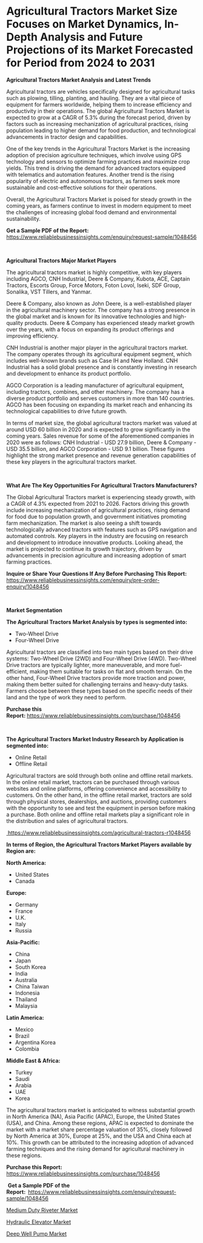 <p><h1>Agricultural Tractors Market Size Focuses on Market Dynamics, In-Depth Analysis and Future Projections of its Market Forecasted for Period from 2024 to 2031</h1></p><p><strong>Agricultural Tractors Market Analysis and Latest Trends</strong></p>
<p><p>Agricultural tractors are vehicles specifically designed for agricultural tasks such as plowing, tilling, planting, and hauling. They are a vital piece of equipment for farmers worldwide, helping them to increase efficiency and productivity in their operations. The global Agricultural Tractors Market is expected to grow at a CAGR of 5.3% during the forecast period, driven by factors such as increasing mechanization of agricultural practices, rising population leading to higher demand for food production, and technological advancements in tractor design and capabilities.</p><p>One of the key trends in the Agricultural Tractors Market is the increasing adoption of precision agriculture techniques, which involve using GPS technology and sensors to optimize farming practices and maximize crop yields. This trend is driving the demand for advanced tractors equipped with telematics and automation features. Another trend is the rising popularity of electric and autonomous tractors, as farmers seek more sustainable and cost-effective solutions for their operations.</p><p>Overall, the Agricultural Tractors Market is poised for steady growth in the coming years, as farmers continue to invest in modern equipment to meet the challenges of increasing global food demand and environmental sustainability.</p></p>
<p><strong>Get a Sample PDF of the Report:&nbsp;</strong> <a href="https://www.reliablebusinessinsights.com/enquiry/request-sample/1048456">https://www.reliablebusinessinsights.com/enquiry/request-sample/1048456</a></p>
<p>&nbsp;</p>
<p><strong>Agricultural Tractors Major Market Players</strong></p>
<p><p>The agricultural tractors market is highly competitive, with key players including AGCO, CNH Industrial, Deere & Company, Kubota, ACE, Captain Tractors, Escorts Group, Force Motors, Foton Lovol, Iseki, SDF Group, Sonalika, VST Tillers, and Yanmar.</p><p>Deere & Company, also known as John Deere, is a well-established player in the agricultural machinery sector. The company has a strong presence in the global market and is known for its innovative technologies and high-quality products. Deere & Company has experienced steady market growth over the years, with a focus on expanding its product offerings and improving efficiency.</p><p>CNH Industrial is another major player in the agricultural tractors market. The company operates through its agricultural equipment segment, which includes well-known brands such as Case IH and New Holland. CNH Industrial has a solid global presence and is constantly investing in research and development to enhance its product portfolio.</p><p>AGCO Corporation is a leading manufacturer of agricultural equipment, including tractors, combines, and other machinery. The company has a diverse product portfolio and serves customers in more than 140 countries. AGCO has been focusing on expanding its market reach and enhancing its technological capabilities to drive future growth.</p><p>In terms of market size, the global agricultural tractors market was valued at around USD 60 billion in 2020 and is expected to grow significantly in the coming years. Sales revenue for some of the aforementioned companies in 2020 were as follows: CNH Industrial - USD 27.9 billion, Deere & Company - USD 35.5 billion, and AGCO Corporation - USD 9.1 billion. These figures highlight the strong market presence and revenue generation capabilities of these key players in the agricultural tractors market.</p></p>
<p>&nbsp;</p>
<p><strong>What Are The Key Opportunities For Agricultural Tractors Manufacturers?</strong></p>
<p><p>The Global Agricultural Tractors market is experiencing steady growth, with a CAGR of 4.3% expected from 2021 to 2026. Factors driving this growth include increasing mechanization of agricultural practices, rising demand for food due to population growth, and government initiatives promoting farm mechanization. The market is also seeing a shift towards technologically advanced tractors with features such as GPS navigation and automated controls. Key players in the industry are focusing on research and development to introduce innovative products. Looking ahead, the market is projected to continue its growth trajectory, driven by advancements in precision agriculture and increasing adoption of smart farming practices.</p></p>
<p><strong>Inquire or Share Your Questions If Any Before Purchasing This Report:</strong> <a href="https://www.reliablebusinessinsights.com/enquiry/pre-order-enquiry/1048456">https://www.reliablebusinessinsights.com/enquiry/pre-order-enquiry/1048456</a></p>
<p>&nbsp;</p>
<p><strong>Market Segmentation</strong></p>
<p><strong>The Agricultural Tractors Market Analysis by types is segmented into:</strong></p>
<p><ul><li>Two-Wheel Drive</li><li>Four-Wheel Drive</li></ul></p>
<p><p>Agricultural tractors are classified into two main types based on their drive systems: Two-Wheel Drive (2WD) and Four-Wheel Drive (4WD). Two-Wheel Drive tractors are typically lighter, more maneuverable, and more fuel-efficient, making them suitable for tasks on flat and smooth terrain. On the other hand, Four-Wheel Drive tractors provide more traction and power, making them better suited for challenging terrains and heavy-duty tasks. Farmers choose between these types based on the specific needs of their land and the type of work they need to perform.</p></p>
<p><strong>Purchase this Report:&nbsp;</strong><a href="https://www.reliablebusinessinsights.com/purchase/1048456">https://www.reliablebusinessinsights.com/purchase/1048456</a></p>
<p>&nbsp;</p>
<p><strong>The Agricultural Tractors Market Industry Research by Application is segmented into:</strong></p>
<p><ul><li>Online Retail</li><li>Offline Retail</li></ul></p>
<p><p>Agricultural tractors are sold through both online and offline retail markets. In the online retail market, tractors can be purchased through various websites and online platforms, offering convenience and accessibility to customers. On the other hand, in the offline retail market, tractors are sold through physical stores, dealerships, and auctions, providing customers with the opportunity to see and test the equipment in person before making a purchase. Both online and offline retail markets play a significant role in the distribution and sales of agricultural tractors.</p></p>
<p><a href="https://www.reliablebusinessinsights.com/agricultural-tractors-r1048456">&nbsp;https://www.reliablebusinessinsights.com/agricultural-tractors-r1048456</a></p>
<p><strong>In terms of Region, the Agricultural Tractors Market Players available by Region are:</strong></p>
<p>
    <p> <strong> North America: </strong>
        <ul>
            <li>United States</li>
            <li>Canada</li>
        </ul>
        </p> 
    <p> <strong> Europe: </strong>
        <ul>
            <li>Germany</li>
            <li>France</li>
            <li>U.K.</li>
            <li>Italy</li>
            <li>Russia</li>
        </ul>
        </p> 
    <p> <strong> Asia-Pacific: </strong>
        <ul>
            <li>China</li>
            <li>Japan</li>
            <li>South Korea</li>
            <li>India</li>
            <li>Australia</li>
            <li>China Taiwan</li>
            <li>Indonesia</li>
            <li>Thailand</li>
            <li>Malaysia</li>
        </ul>
        </p> 
    <p> <strong> Latin America: </strong>
        <ul>
            <li>Mexico</li>
            <li>Brazil</li>
            <li>Argentina Korea</li>
            <li>Colombia</li>
        </ul>
        </p> 
    <p> <strong> Middle East & Africa: </strong>
        <ul>
            <li>Turkey</li>
            <li>Saudi</li>
            <li>Arabia</li>
            <li>UAE</li>
            <li>Korea</li>
        </ul>
    </p>
    </p>
<p><p>The agricultural tractors market is anticipated to witness substantial growth in North America (NA), Asia Pacific (APAC), Europe, the United States (USA), and China. Among these regions, APAC is expected to dominate the market with a market share percentage valuation of 35%, closely followed by North America at 30%, Europe at 25%, and the USA and China each at 10%. This growth can be attributed to the increasing adoption of advanced farming techniques and the rising demand for agricultural machinery in these regions.</p></p>
<p><strong>Purchase this Report: </strong><a href="https://www.reliablebusinessinsights.com/purchase/1048456">https://www.reliablebusinessinsights.com/purchase/1048456</a></p>
<p>&nbsp;<strong>Get a Sample PDF of the Report:&nbsp;&nbsp;</strong><a href="https://www.reliablebusinessinsights.com/enquiry/request-sample/1048456">https://www.reliablebusinessinsights.com/enquiry/request-sample/1048456</a></p>
<p><strong></strong></p>
<p><p><a href="https://view.publitas.com/reportprime-1/global-medium-duty-riveter-market-focus-on-product-type-elelectric-riveter-manual-riveter-end-user-and-region-analysis-and-forecast-2024-2031/">Medium Duty Riveter Market</a></p><p><a href="https://github.com/kimjmgeh81/Market-Research-Report-List-1/blob/main/hydraulic-elevator-market.md">Hydraulic Elevator Market</a></p><p><a href="https://github.com/kmtkihkn89/Market-Research-Report-List-1/blob/main/deep-well-pump-market.md">Deep Well Pump Market</a></p></p>